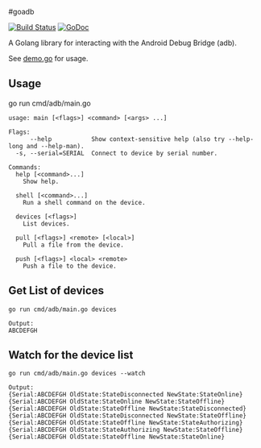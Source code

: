 #goadb

[![Build Status](https://travis-ci.org/zach-klippenstein/goadb.svg?branch=master)](https://travis-ci.org/zach-klippenstein/goadb)
[![GoDoc](https://godoc.org/github.com/Alpa-1/go-adb?status.svg)](https://godoc.org/github.com/Alpa-1/go-adb)

A Golang library for interacting with the Android Debug Bridge (adb).

See [demo.go](cmd/demo/demo.go) for usage.

## Usage

go run cmd/adb/main.go

```
usage: main [<flags>] <command> [<args> ...]

Flags:
      --help           Show context-sensitive help (also try --help-long and --help-man).
  -s, --serial=SERIAL  Connect to device by serial number.

Commands:
  help [<command>...]
    Show help.

  shell [<command>...]
    Run a shell command on the device.

  devices [<flags>]
    List devices.

  pull [<flags>] <remote> [<local>]
    Pull a file from the device.

  push [<flags>] <local> <remote>
    Push a file to the device.

```

## Get List of devices

```
go run cmd/adb/main.go devices

Output:
ABCDEFGH

```

## Watch for the device list

```
go run cmd/adb/main.go devices --watch

Output:
{Serial:ABCDEFGH OldState:StateDisconnected NewState:StateOnline}
{Serial:ABCDEFGH OldState:StateOnline NewState:StateOffline}
{Serial:ABCDEFGH OldState:StateOffline NewState:StateDisconnected}
{Serial:ABCDEFGH OldState:StateDisconnected NewState:StateOffline}
{Serial:ABCDEFGH OldState:StateOffline NewState:StateAuthorizing}
{Serial:ABCDEFGH OldState:StateAuthorizing NewState:StateOffline}
{Serial:ABCDEFGH OldState:StateOffline NewState:StateOnline}

```
